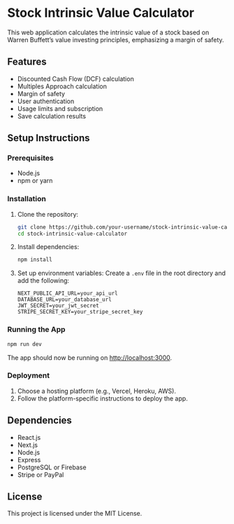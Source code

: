 # Stock Intrinsic Value Calculator

This web application calculates the intrinsic value of a stock based on Warren Buffett’s value investing principles, emphasizing a margin of safety.

## Features
- Discounted Cash Flow (DCF) calculation
- Multiples Approach calculation
- Margin of safety
- User authentication
- Usage limits and subscription
- Save calculation results

## Setup Instructions

### Prerequisites
- Node.js
- npm or yarn

### Installation
1. Clone the repository:
   ```bash
   git clone https://github.com/your-username/stock-intrinsic-value-calculator.git
   cd stock-intrinsic-value-calculator
   ```

2. Install dependencies:
   ```bash
   npm install
   ```

3. Set up environment variables:
   Create a `.env` file in the root directory and add the following:
   ```
   NEXT_PUBLIC_API_URL=your_api_url
   DATABASE_URL=your_database_url
   JWT_SECRET=your_jwt_secret
   STRIPE_SECRET_KEY=your_stripe_secret_key
   ```

### Running the App
```bash
npm run dev
```

The app should now be running on [http://localhost:3000](http://localhost:3000).

### Deployment
1. Choose a hosting platform (e.g., Vercel, Heroku, AWS).
2. Follow the platform-specific instructions to deploy the app.

## Dependencies
- React.js
- Next.js
- Node.js
- Express
- PostgreSQL or Firebase
- Stripe or PayPal

## License
This project is licensed under the MIT License.